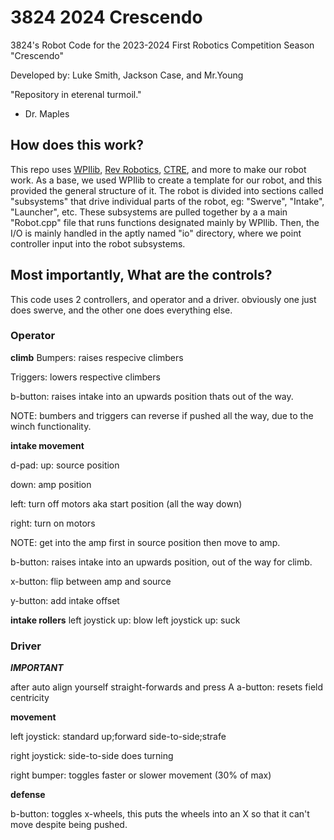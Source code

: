 # 3824 2024 Crescendo
3824's Robot Code for the 2023-2024 First Robotics Competition Season "Crescendo"

Developed by:
Luke Smith, Jackson Case, and Mr.Young

"Repository in eterenal turmoil." 
  - Dr. Maples

## How does this work?

This repo uses [WPIlib](https://docs.wpilib.org/en/stable/index.html), [Rev Robotics](https://www.revrobotics.com/), [CTRE](https://store.ctr-electronics.com/), and more to make our robot work. As a base, we used WPIlib to create a template for our robot, and this provided the general structure of it. The robot is divided into sections called "subsystems" that drive individual parts of the robot, eg: "Swerve", "Intake", "Launcher", etc. These subsystems are pulled together by a a main "Robot.cpp" file that runs functions designated mainly by WPIlib. Then, the I/O is mainly handled in the aptly named "io" directory, where we point controller input into the robot subsystems.

## Most importantly, What are the controls?
This code uses 2 controllers, and operator and a driver. obviously one just does swerve, and the other one does everything else. 

### Operator
**climb**
Bumpers: raises respecive climbers

Triggers: lowers respective climbers

b-button: raises intake into an upwards position thats out of the way.

NOTE: bumbers and triggers can reverse if pushed all the way, due to the winch functionality.


**intake movement**

d-pad:
  up: source position
  
  down: amp position   
  
  left: turn off motors aka start position (all the way down)

  
  right: turn on motors
  
  NOTE: get into the amp first in source position then move to amp.
  
b-button: raises intake into an upwards position, out of the way for climb.


x-button: flip between amp and source

y-button: add intake offset


**intake rollers**
left joystick up: blow
left joystick up: suck

### Driver

***IMPORTANT***

after auto align yourself straight-forwards and press A
a-button: resets field centricity

**movement**

left joystick: standard up;forward side-to-side;strafe

right joystick: side-to-side does turning

right bumper: toggles faster or slower movement (30% of max)

**defense**

b-button: toggles x-wheels, this puts the wheels into an X so that it can't move despite being pushed.
